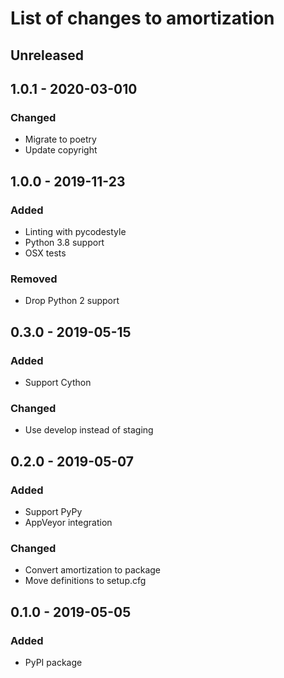 # List of changes to amortization

## Unreleased

## 1.0.1 - 2020-03-010
### Changed
- Migrate to poetry
- Update copyright

## 1.0.0 - 2019-11-23
### Added
- Linting with pycodestyle
- Python 3.8 support
- OSX tests

### Removed
- Drop Python 2 support

## 0.3.0 - 2019-05-15
### Added
- Support Cython

### Changed
- Use develop instead of staging

## 0.2.0 - 2019-05-07
### Added
- Support PyPy
- AppVeyor integration

### Changed
- Convert amortization to package
- Move definitions to setup.cfg

## 0.1.0 - 2019-05-05
### Added
- PyPI package


